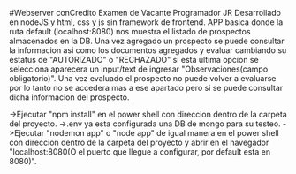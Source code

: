 #Webserver 
conCredito Examen de Vacante Programador JR 
Desarrollado en nodeJS y html, css y js sin framework de frontend.
APP basica donde la ruta default (localhost:8080) nos muestra el listado de prospectos almacenados en la DB.
Una vez agregado un prospecto se puede consultar la informacion asi como los documentos agregados y evaluar cambiando su estatus de "AUTORIZADO" o "RECHAZADO" si esta ultima opcion se selecciona aparecera un input/text de ingresar "Observaciones(campo obligatorio)".
Una vez evaluado el prospecto no puede volver a evaluarse por lo tanto no se accedera mas a ese apartado pero si se puede consultar dicha informacion del prospecto.

->Ejecutar "npm install" en el power shell con direccion dentro de la carpeta del proyecto.
->.env ya esta configurada una DB de mongo para su testeo.
->Ejecutar "nodemon app" o "node app" de igual manera en el power shell con direccion dentro de la carpeta del proyecto y abrir en el navegador "localhost:8080(O el puerto que llegue a configurar, por default esta en 8080)".